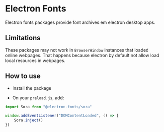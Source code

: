 # Electron Fonts

Electron fonts packages provide font archives em electron desktop apps.

## Limitations

These packages may not work in `BrowserWindow` instances that loaded online webpages. That happens because electron by default not allow load local resources in webpages.

## How to use

* Install the package

* On your `preload.js`, add:

```ts
import Sora from "@electron-fonts/sora"

window.addEventListener("DOMContentLoaded", () => {
    Sora.inject()
})
```